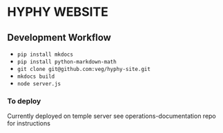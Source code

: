 # HYPHY WEBSITE

## Development Workflow
* `pip install mkdocs`
* `pip install python-markdown-math`
* `git clone git@github.com:veg/hyphy-site.git`
* `mkdocs build`
* `node server.js`

### To deploy
Currently deployed on temple server see operations-documentation repo for instructions
